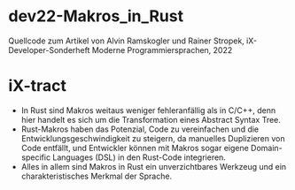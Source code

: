 # dev22-Makros_in_Rust
Quellcode zum Artikel von Alvin Ramskogler und Rainer Stropek, iX-Developer-Sonderheft Moderne Programmiersprachen, 2022

# iX-tract
* In Rust sind Makros weitaus weniger fehleranfällig als in C/C++, denn hier handelt es sich um die Transformation eines Abstract Syntax Tree. 
* Rust-Makros haben das Potenzial, Code zu vereinfachen und die Entwicklungsgeschwindigkeit zu steigern, da manuelles Duplizieren von Code entfällt, und Entwickler können mit Makros sogar eigene Domain-specific Languages (DSL) in den Rust-Code integrieren. 
* Alles in allem sind Makros in Rust ein unverzichtbares Werkzeug und ein charakteristisches Merkmal der Sprache. 

